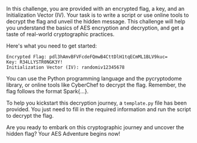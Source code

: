 In this challenge, you are provided with an encrypted flag, a key, and an Initialization Vector (IV). Your task is to write a script or use online tools to decrypt the flag and unveil the hidden message. This challenge will help you understand the basics of AES encryption and decryption, and get a taste of real-world cryptographic practices.

Here's what you need to get started:

```
Encrypted Flag: pdl3hAmvBFVFcdeFQmwB4CttDlH1tqECmML1BLV9kuc=
Key: R34LLYSTR0NGK3Y!
Initialization Vector (IV): randomiv12345678
```

You can use the Python programming language and the pycryptodome library, or online tools like CyberChef to decrypt the flag. Remember, the flag follows the format Spark{...}.

To help you kickstart this decryption journey, a `template.py` file has been provided. You just need to fill in the required information and run the script to decrypt the flag.

Are you ready to embark on this cryptographic journey and uncover the hidden flag? Your AES Adventure begins now!
